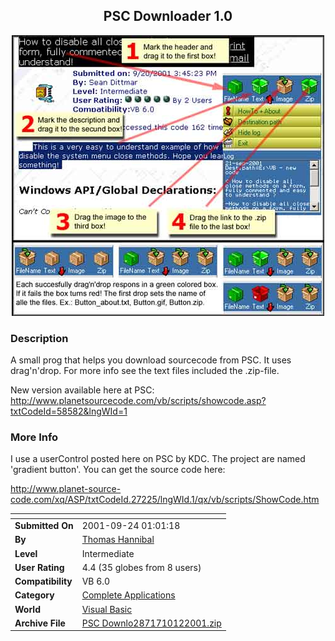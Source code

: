 ﻿<div align="center">

## PSC Downloader 1\.0

<img src="PIC20011032242172838.jpg">
</div>

### Description

A small prog that helps you download sourcecode from PSC. It uses drag'n'drop. For more info see the text files included the .zip-file.

New version available here at PSC: http://www.planetsourcecode.com/vb/scripts/showcode.asp?txtCodeId=58582&lngWId=1
 
### More Info
 
I use a userControl posted here on PSC by KDC. The project are named 'gradient button'. You can get the source code here:

http://www.planet-source-code.com/xq/ASP/txtCodeId.27225/lngWId.1/qx/vb/scripts/ShowCode.htm


<span>             |<span>
---                |---
**Submitted On**   |2001-09-24 01:01:18
**By**             |[Thomas Hannibal](https://github.com/Planet-Source-Code/PSCIndex/blob/master/ByAuthor/thomas-hannibal.md)
**Level**          |Intermediate
**User Rating**    |4.4 (35 globes from 8 users)
**Compatibility**  |VB 6\.0
**Category**       |[Complete Applications](https://github.com/Planet-Source-Code/PSCIndex/blob/master/ByCategory/complete-applications__1-27.md)
**World**          |[Visual Basic](https://github.com/Planet-Source-Code/PSCIndex/blob/master/ByWorld/visual-basic.md)
**Archive File**   |[PSC Downlo2871710122001\.zip](https://github.com/Planet-Source-Code/thomas-hannibal-psc-downloader-1-0__1-27782/archive/master.zip)








